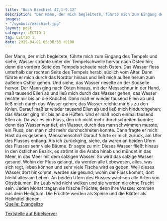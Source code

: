 ```yaml
---
title: "Buch Ezechiel 47,1-9.12"
description: "Der Mann, der mich begleitete, führte mich zum Eingang des Tempels und siehe, Wasser strömte unter der Tempelschwelle hervor nach Osten hin; denn die vordere Seite des Tempels schaute nach Osten. Das Wasser floss unterhalb der rechten Seite des Tempels herab, südlich vom Altar. D...."
images:
- "/symbols/ezechiel.jpg"
layout: post
category: LECTIO 1
tag: LECTIO 1
date: 2025-04-01 06:30:33 +0100
---
```

Der Mann, der mich begleitete, führte mich zum Eingang des Tempels und siehe, Wasser strömte unter der Tempelschwelle hervor nach Osten hin; denn die vordere Seite des Tempels schaute nach Osten. Das Wasser floss unterhalb der rechten Seite des Tempels herab, südlich vom Altar.
Dann führte er mich durch das Nordtor hinaus und ließ mich außen herum zum äußeren Osttor gehen.<!--more--> Und siehe, das Wasser rieselte an der Südseite hervor.
Der Mann ging nach Osten hinaus, mit der Messschnur in der Hand, maß tausend Ellen ab und ließ mich durch das Wasser gehen; das Wasser reichte mir bis an die Knöchel.
Dann maß er wieder tausend Ellen ab und ließ mich durch das Wasser gehen; das Wasser reichte mir bis zu den Knien. Darauf maß er wieder tausend Ellen ab und ließ mich hindurchgehen; das Wasser ging mir bis an die Hüften.
Und er maß noch einmal tausend Ellen ab. Da war es ein Fluss, den ich nicht mehr durchschreiten konnte; denn das Wasser war tief, ein Wasser, durch das man schwimmen musste, ein Fluss, den man nicht mehr durchschreiten konnte.
Dann fragte er mich: Hast du es gesehen, Menschensohn? Darauf führte er mich zurück, am Ufer des Flusses entlang.
Als ich zurückging, siehe, da waren an beiden Ufern des Flusses sehr viele Bäume.
Er sagte zu mir: Dieses Wasser fließt hinaus in den östlichen Bezirk, es strömt in die Araba hinab und mündet in das Meer, in das Meer mit dem salzigen Wasser. So wird das salzige Wasser gesund.
Wohin der Fluss gelangt, da werden alle Lebewesen, alles, was sich regt, leben können und sehr viele Fische wird es geben. Weil dieses Wasser dort hinkommt, werden sie gesund; wohin der Fluss kommt, dort bleibt alles am Leben.
An beiden Ufern des Flusses wachsen alle Arten von Obstbäumen. Ihr Laub wird nicht welken und sie werden nie ohne Frucht sein. Jeden Monat tragen sie frische Früchte; denn ihre Wasser kommen aus dem Heiligtum. Die Früchte werden als Speise und die Blätter als Heilmittel dienen.<br>
[Quelle: Evangelizo](https://evangeliumtagfuertag.org/DE/gospel)

[Textstelle auf Bibelserver](https://www.bibleserver.com/EU/Ezechiel47,1-9.12)
